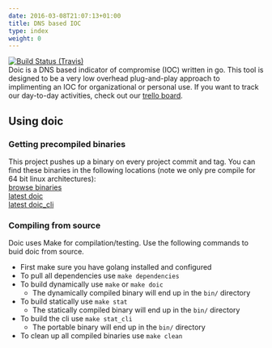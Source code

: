 ```yaml
---
date: 2016-03-08T21:07:13+01:00
title: DNS based IOC
type: index
weight: 0
---
```


[![Build Status (Travis)](https://travis-ci.org/mfaltys/doic.svg?branch=master)](https://travis-ci.org/mfaltys/doic)  
Doic is a DNS based indicator of compromise (IOC) written in go.  This tool is designed to be a very low
overhead plug-and-play approach to implimenting an IOC for organizational or
personal use.  If you want to track our day-to-day activities, check out our
[trello board](https://trello.com/b/5KMHrR6L/project-requirement-clicitation-cybr4580).


## Using doic

### Getting precompiled binaries
This project pushes up a binary on every project commit and tag.
You can find these binaries in the following locations (note we only pre compile
for 64 bit linux architectures):  
[browse binaries](https://cryo.unixvoid.com/bin/doic/)  
[latest doic](https://cryo.unixvoid.com/bin/doic/doic-latest-linux-amd64)  
[latest doic_cli](https://cryo.unixvoid.com/bin/doic/doic_cli-latest-linux-amd64)


### Compiling from source
Doic uses Make for compilation/testing.  Use the following commands to buid doic
from source.

- First make sure you have golang installed and configured
- To pull all dependencies use `make dependencies`
- To build dynamically use `make` or `make doic`
  - The dynamically compiled binary will end up in the `bin/` directory
- To build statically use `make stat`
  - The statically compiled binary will end up in the `bin/` directory
- To build the cli use `make stat_cli`
  - The portable binary will end up in the `bin/` directory
- To clean up all compiled binaries use `make clean`
